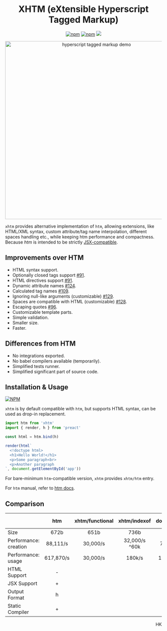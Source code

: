 
<h1 align="center">
  XHTM (eXtensible Hyperscript Tagged Markup)
</h1>
<p align="center">
  <a href="https://www.npmjs.org/package/xhtm"><img src="https://img.shields.io/npm/v/htm.svg?style=flat" alt="npm"></a>
  <a href="https://travis-ci.org/dy/xhtm"><img src="https://travis-ci.org/dy/xhtm.svg?branch=master" alt="npm"></a>
  <img src="https://img.shields.io/badge/stability-experimental-yellow"/>
</p>
<p align="center">
  <img src="https://i.imgur.com/0ph8dbS.png" width="572" alt="hyperscript tagged markup demo">
</p>

`xhtm` provides alternative implementation of `htm`, allowing extensions, like HTML/XML syntax, custom attribute/tag name interpolation, different spaces handling etc., while keeping htm performance and compactness.
Because _htm_ is intended to be strictly [JSX-compatible](https://github.com/developit/htm/issues/91#issuecomment-498741042).

## Improvements over HTM

* HTML syntax support.
* Optionally closed tags support [#91](https://github.com/developit/htm/issues/91).
* HTML directives support [#91](https://github.com/developit/htm/issues/91).
* Dynamic attribute names [#124](https://github.com/developit/htm/issues/124).
* Calculated tag names [#109](https://github.com/developit/htm/issues/109).
* Ignoring null-like arguments (customizable) [#129](https://github.com/developit/htm/issues/129).
* Spaces are compatible with HTML (customizable) [#128](https://github.com/developit/htm/issues/128).
* Escaping quotes [#96](https://github.com/developit/htm/issues/96).
* Customizable template parts.
* Simple validation.
* Smaller size.
* Faster.

<!-- * Parent reference for non-JSX template engines.-->

## Differences from HTM

* No integrations exported.
* No babel compilers available (temporarily).
* Simplified tests runner.
* Simplified significant part of source code.


## Installation & Usage


[![NPM](https://nodei.co/npm/xhtm.png?mini=true)](https://nodei.co/npm/xhtm/)

`xhtm` is by default compatible with `htm`, but supports HTML syntax, can be used as drop-in replacement.

```js
import htm from 'xhtm'
import { render, h } from 'preact'

const html = htm.bind(h)

render(html`
  <!doctype html>
  <h1>Hello World!</h1>
  <p>Some paragraph<br>
  <p>Another paragraph
`, document.getElementById('app'))
```

For bare-minimum `htm`-compatible version, `xhtm` provides `xhtm/htm` entry.

For `htm` manual, refer to [htm docs](https://ghub.io/htm).

## Comparison

|                             | htm       | xhtm/functional | xhtm/indexof  | domtagger | hyperx   | common-tags |
|---|:---:|:---:|:---:|:---:|:---:|:---:|
| Size                        | 672b      | 651b            | 736b          |  1186b    | 1949b    | 1242b       |
| Performance: creation       | 88,111/s  | 30,000/s        | 32,000/s ^60k |  7,604/s  | 58,961/s | 172,692/s   |
| Performance: usage          | 617,870/s | 30,000/s        | 180k/s        |  16,577/s | 60,888/s | 22,344/s    |
| HTML Support                | -         |                 |               |           |          |             |
| JSX Support                 | +         |                 |               |           |          |             |
| Output Format               | h         |                 |               |           |          |             |
| Static Compiler             | +         |                 |               |           |          |             |

<p align="right">HK</p>
